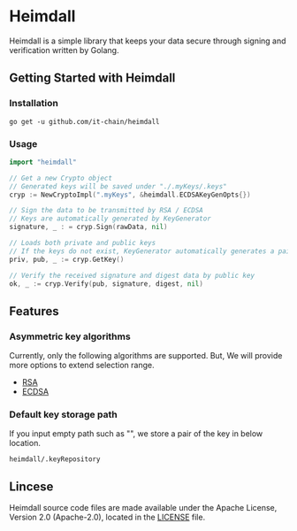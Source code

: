 # Heimdall

Heimdall is a simple library that keeps your data secure through signing and verification written by Golang.

## Getting Started with Heimdall

### Installation

```
go get -u github.com/it-chain/heimdall
```

### Usage

```Go
import "heimdall"

// Get a new Crypto object
// Generated keys will be saved under "./.myKeys/.keys"
cryp := NewCryptoImpl(".myKeys", &heimdall.ECDSAKeyGenOpts{})

// Sign the data to be transmitted by RSA / ECDSA
// Keys are automatically generated by KeyGenerator
signature, _ : = cryp.Sign(rawData, nil)

// Loads both private and public keys
// If the keys do not exist, KeyGenerator automatically generates a pair of keys
priv, pub, _ := cryp.GetKey()

// Verify the received signature and digest data by public key
ok, _ := cryp.Verify(pub, signature, digest, nil)
```

## Features 

### Asymmetric key algorithms
Currently, only the following algorithms are supported. But, We will provide more options to extend selection range.
- [RSA](https://en.wikipedia.org/wiki/RSA)
- [ECDSA](https://en.wikipedia.org/wiki/ECDSA)

### Default key storage path
If you input empty path such as "", we store a pair of the key in below location.

```
heimdall/.keyRepository
```

## Lincese

Heimdall source code files are made available under the Apache License, Version 2.0 (Apache-2.0), located in the [LICENSE](LICENSE) file.

